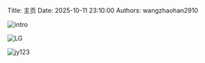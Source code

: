 Title: 主页
Date: 2025-10-11 23:10:00
Authors: wangzhaohan2910

![intro](https://cards.jerryz.com.cn/api?github=wangzhaohan2910&gitee=wangzhaohan2910&luogu=wangzhaohan2910&codeforces=wangzhaohan2910&csdn=wangzhaohan2910&img=1&date=2012-02-26&str=%E6%88%91%E7%9A%84%E7%94%9F%E6%97%A5&quote=%E6%B1%82%E5%85%B3%E6%B3%A8+%28%5Ev%5E%29&phone=19065355160&qq=350888531&email=wangcf3000%40sina.com&microsoft=wangcf3000%40sina.com&site=wangzhaohan2910.github.io)

![LG](https://api.jerryz.com.cn/about?id=629944&dark_mode=true)

![jy123](https://s2.loli.net/2025/03/04/dUP5eCch8t4zDZF.webp)
